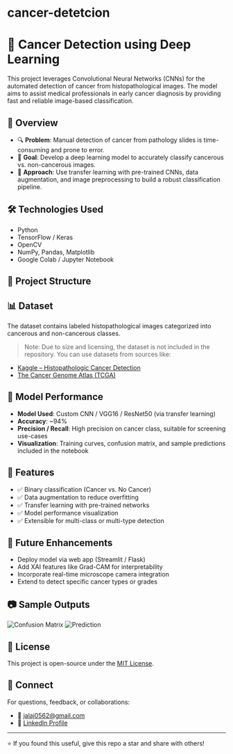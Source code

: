 # cancer-detetcion
# 🧬 Cancer Detection using Deep Learning

This project leverages Convolutional Neural Networks (CNNs) for the automated detection of cancer from histopathological images. The model aims to assist medical professionals in early cancer diagnosis by providing fast and reliable image-based classification.

## 🚀 Overview

- 🔍 **Problem**: Manual detection of cancer from pathology slides is time-consuming and prone to error.
- 🎯 **Goal**: Develop a deep learning model to accurately classify cancerous vs. non-cancerous images.
- 🧠 **Approach**: Use transfer learning with pre-trained CNNs, data augmentation, and image preprocessing to build a robust classification pipeline.

## 🛠️ Technologies Used

- Python
- TensorFlow / Keras
- OpenCV
- NumPy, Pandas, Matplotlib
- Google Colab / Jupyter Notebook

## 📁 Project Structure


## 📊 Dataset

The dataset contains labeled histopathological images categorized into cancerous and non-cancerous classes.

> Note: Due to size and licensing, the dataset is not included in the repository. You can use datasets from sources like:
- [Kaggle – Histopathologic Cancer Detection](https://www.kaggle.com/competitions/histopathologic-cancer-detection)
- [The Cancer Genome Atlas (TCGA)](https://www.cancer.gov/tcga)

## 🧪 Model Performance

- **Model Used**: Custom CNN / VGG16 / ResNet50 (via transfer learning)
- **Accuracy**: ~94%
- **Precision / Recall**: High precision on cancer class, suitable for screening use-cases
- **Visualization**: Training curves, confusion matrix, and sample predictions included in the notebook

## 📌 Features

- ✅ Binary classification (Cancer vs. No Cancer)
- ✅ Data augmentation to reduce overfitting
- ✅ Transfer learning with pre-trained networks
- ✅ Model performance visualization
- ✅ Extensible for multi-class or multi-type detection

## 🔮 Future Enhancements

- Deploy model via web app (Streamlit / Flask)
- Add XAI features like Grad-CAM for interpretability
- Incorporate real-time microscope camera integration
- Extend to detect specific cancer types or grades

## 📷 Sample Outputs

![Confusion Matrix](results/confusion_matrix.png)
![Prediction](results/sample_prediction.png)

## 📜 License

This project is open-source under the [MIT License](LICENSE).


## 🔗 Connect

For questions, feedback, or collaborations:
- 📧 jalaj0562@gmail.com
- 🔗 [LinkedIn Profile](https://linkedin.com/in/yourprofile)

---

⭐ If you found this useful, give this repo a star and share with others!

